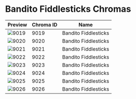 # Bandito Fiddlesticks Chromas

| Preview | Chroma ID | Name |
|---------|-----------|------|
| ![9019](https://raw.communitydragon.org/latest/plugins/rcp-be-lol-game-data/global/default/v1/champion-chroma-images/9/9019.png) | 9019 | Bandito Fiddlesticks |
| ![9020](https://raw.communitydragon.org/latest/plugins/rcp-be-lol-game-data/global/default/v1/champion-chroma-images/9/9020.png) | 9020 | Bandito Fiddlesticks |
| ![9021](https://raw.communitydragon.org/latest/plugins/rcp-be-lol-game-data/global/default/v1/champion-chroma-images/9/9021.png) | 9021 | Bandito Fiddlesticks |
| ![9022](https://raw.communitydragon.org/latest/plugins/rcp-be-lol-game-data/global/default/v1/champion-chroma-images/9/9022.png) | 9022 | Bandito Fiddlesticks |
| ![9023](https://raw.communitydragon.org/latest/plugins/rcp-be-lol-game-data/global/default/v1/champion-chroma-images/9/9023.png) | 9023 | Bandito Fiddlesticks |
| ![9024](https://raw.communitydragon.org/latest/plugins/rcp-be-lol-game-data/global/default/v1/champion-chroma-images/9/9024.png) | 9024 | Bandito Fiddlesticks |
| ![9025](https://raw.communitydragon.org/latest/plugins/rcp-be-lol-game-data/global/default/v1/champion-chroma-images/9/9025.png) | 9025 | Bandito Fiddlesticks |
| ![9026](https://raw.communitydragon.org/latest/plugins/rcp-be-lol-game-data/global/default/v1/champion-chroma-images/9/9026.png) | 9026 | Bandito Fiddlesticks |